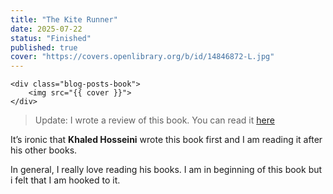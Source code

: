 ```yaml
---
title: "The Kite Runner"
date: 2025-07-22
status: "Finished"
published: true
cover: "https://covers.openlibrary.org/b/id/14846872-L.jpg"
---
```


	<div class="blog-posts-book">
  		<img src="{{ cover }}">
	</div>

> Update: I wrote a review of this book. You can read it [here](/posts/2025-07-31-book-review-the-kite-runner.md)

It’s ironic that **Khaled Hosseini** wrote this book first and I am reading it after his other books.

In general, I really love reading his books. I am in beginning of this book but i felt that I am hooked to it.
